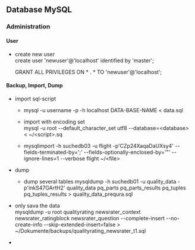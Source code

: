 ## Database MySQL

### Administration

#### User

* create new user  
  create user 'newuser'@'localhost' identified by 'master';

  GRANT ALL PRIVILEGES ON \* . \* TO 'newuser'@'localhost';

#### Backup, Import, Dump

* import sql-script

  * mysql -u username -p -h localhost DATA-BASE-NAME &lt; data.sql

  * import with encoding set  
    mysql -u root --default\_character\_set utf8 --database=&lt;database&gt; &lt; ~/&lt;script&gt;.sq

  * mysqlimport -h suchedb03 -u flight -p'CZp24XaqaDaUXsy4' --fields-terminated-by=';' --fields-optionally-enclosed-by='"' --ignore-lines=1 --verbose flight ~/&lt;file&gt;

* dump

  * dump several tables
    mysqldump -h suchedb01 -u quality\_data -p'inkS47GArtH2' quality\_data pq\_parts pq\_parts\_results pq\_tuples pq\_tuples\_results &gt; quality\_data\_prequra.sql

* only sava the data  
  mysqldump -u root qualityrating newsrater\_context newsrater\_ratingblock newsrater\_question --complete-insert --no-create-info --skip-extended-insert=false &gt; ~/Dokumente/backups/qualityrating\_newsrater\_t1.sql

* 


